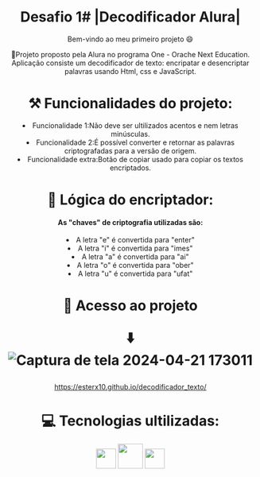 <h1 align="center"> 
  Desafio 1# |Decodificador Alura| </h1>
  <p align="center"> Bem-vindo ao meu primeiro projeto 😄 </p>
<p align="center">🚀Projeto proposto pela Alura no programa One - Orache Next Education.
Aplicação consiste um decodificador de texto: encripatar e desencriptar palavras usando Html, css e JavaScript. </p>

<h1 align="center"> ⚒️ Funcionalidades do projeto: </h1>

<li align="center"> Funcionalidade 1:Não deve ser ultilizados acentos e nem letras minúsculas.
<li align="center"> Funcionalidade 2:É possível converter e retornar as palavras criptografadas para a versão de origem.
<li align="center"> Funcionalidade extra:Botão de copiar usado para copiar os textos encriptados.



<h1 align="center"> 🔑 Lógica do encriptador: 

</h1>

<h4 align= "center"> As "chaves" de criptografia utilizadas são: </h4>
<li align= "center">A letra "e" é convertida para "enter"
<li align= "center">A letra "i" é convertida para "imes"
<li align= "center">A letra "a" é convertida para "ai"
<li align= "center">A letra "o" é convertida para "ober"
<li align= "center">A letra "u" é convertida para "ufat"

<h1 align= "center"> 📂 Acesso ao projeto 
  
  ⬇️ 
![Captura de tela 2024-04-21 173011](https://github.com/Esterx10/descodificador_texto/assets/93721810/cd2c7b5b-903b-4d4c-85a0-eacb21396bbd)

</h1>

https://esterx10.github.io/decodificador_texto/

  
<h1 align= "center">💻 Tecnologias ultilizadas: </h1>
<img src="https://cdn.jsdelivr.net/gh/devicons/devicon@latest/icons/html5/html5-original.svg"  width="40" height="40"/> <img src="https://cdn.jsdelivr.net/gh/devicons/devicon@latest/icons/css3/css3-original-wordmark.svg" width="50" height="50" />
<img src="https://cdn.jsdelivr.net/gh/devicons/devicon@latest/icons/javascript/javascript-original.svg"  width="40" height="40" />
          
